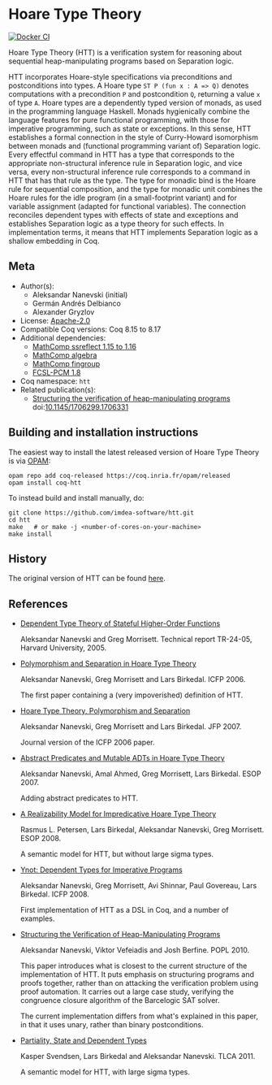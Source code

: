 <!---
This file was generated from `meta.yml`, please do not edit manually.
Follow the instructions on https://github.com/coq-community/templates to regenerate.
--->
# Hoare Type Theory

[![Docker CI][docker-action-shield]][docker-action-link]

[docker-action-shield]: https://github.com/imdea-software/htt/workflows/Docker%20CI/badge.svg?branch=master
[docker-action-link]: https://github.com/imdea-software/htt/actions?query=workflow:"Docker%20CI"




Hoare Type Theory (HTT) is a verification system for reasoning about sequential heap-manipulating
programs based on Separation logic.

HTT incorporates Hoare-style specifications via preconditions and postconditions into types. A
Hoare type `ST P (fun x : A => Q)` denotes computations with a precondition `P` and postcondition
`Q`, returning a value `x` of type `A`. Hoare types are a dependently typed version of monads,
as used in the programming language Haskell. Monads hygienically combine the language features
for pure functional programming, with those for imperative programming, such as state or
exceptions. In this sense, HTT establishes a formal connection in the style of Curry-Howard
isomorphism between monads and (functional programming variant of) Separation logic. Every
effectful command in HTT has a type that corresponds to the appropriate non-structural inference
rule in Separation logic, and vice versa, every non-structural inference rule corresponds to a
command in HTT that has that rule as the type. The type for monadic bind is the Hoare rule for
sequential composition, and the type for monadic unit combines the Hoare rules for the idle
program (in a small-footprint variant) and for variable assignment (adapted for functional
variables). The connection reconciles dependent types with effects of state and exceptions and
establishes Separation logic as a type theory for such effects. In implementation terms, it means
that HTT implements Separation logic as a shallow embedding in Coq.

## Meta

- Author(s):
  - Aleksandar Nanevski (initial)
  - Germán Andrés Delbianco
  - Alexander Gryzlov
- License: [Apache-2.0](LICENSE)
- Compatible Coq versions: Coq 8.15 to 8.17
- Additional dependencies:
  - [MathComp ssreflect 1.15 to 1.16](https://math-comp.github.io)
  - [MathComp algebra](https://math-comp.github.io)
  - [MathComp fingroup](https://math-comp.github.io)
  - [FCSL-PCM 1.8](https://github.com/imdea-software/fcsl-pcm)
- Coq namespace: `htt`
- Related publication(s):
  - [Structuring the verification of heap-manipulating programs](https://software.imdea.org/~aleks/papers/reflect/reflect.pdf) doi:[10.1145/1706299.1706331](https://doi.org/10.1145/1706299.1706331)

## Building and installation instructions

The easiest way to install the latest released version of Hoare Type Theory
is via [OPAM](https://opam.ocaml.org/doc/Install.html):

```shell
opam repo add coq-released https://coq.inria.fr/opam/released
opam install coq-htt
```

To instead build and install manually, do:

``` shell
git clone https://github.com/imdea-software/htt.git
cd htt
make   # or make -j <number-of-cores-on-your-machine> 
make install
```



## History

The original version of HTT can be found [here](https://software.imdea.org/~aleks/htt/).

## References

* [Dependent Type Theory of Stateful Higher-Order Functions](https://software.imdea.org/~aleks/papers/hoarelogic/depstate.pdf)

  Aleksandar Nanevski and Greg Morrisett. Technical report TR-24-05, Harvard University, 2005.

* [Polymorphism and Separation in Hoare Type Theory](http://software.imdea.org/~aleks/htt/icfp06.pdf)

  Aleksandar Nanevski, Greg Morrisett and Lars Birkedal. ICFP 2006.

  The first paper containing a (very impoverished) definition of HTT.

* [Hoare Type Theory, Polymorphism and Separation](http://software.imdea.org/~aleks/htt/jfpsep07.pdf)

  Aleksandar Nanevski, Greg Morrisett and Lars Birkedal. JFP 2007.

  Journal version of the ICFP 2006 paper.

* [Abstract Predicates and Mutable ADTs in Hoare Type Theory](http://software.imdea.org/~aleks/htt/esop07.pdf)

  Aleksandar Nanevski, Amal Ahmed, Greg Morrisett, Lars Birkedal. ESOP 2007.

  Adding abstract predicates to HTT.

* [A Realizability Model for Impredicative Hoare Type Theory](http://software.imdea.org/~aleks/htt/esop08.pdf)

  Rasmus L. Petersen, Lars Birkedal, Aleksandar Nanevski, Greg Morrisett. ESOP 2008.

  A semantic model for HTT, but without large sigma types.

* [Ynot: Dependent Types for Imperative Programs](http://software.imdea.org/~aleks/htt/ynot08.pdf)

  Aleksandar Nanevski, Greg Morrisett, Avi Shinnar, Paul Govereau, Lars Birkedal. ICFP 2008.

  First implementation of HTT as a DSL in Coq, and a number of examples.

* [Structuring the Verification of Heap-Manipulating Programs](http://software.imdea.org/~aleks/htt/reflect.pdf)

  Aleksandar Nanevski, Viktor Vefeiadis and Josh Berfine. POPL 2010.

  This paper introduces what is closest to the current structure of the implementation of HTT.
  It puts emphasis on structuring programs and proofs together, rather than on attacking the
  verification problem using proof automation. It carries out a large case study, verifying the
  congruence closure algorithm of the Barcelogic SAT solver.

  The current implementation differs from what's explained in this paper, in that it uses unary,
  rather than binary postconditions.

* [Partiality, State and Dependent Types](http://software.imdea.org/~aleks/htt/tlca11.pdf)

  Kasper Svendsen, Lars Birkedal and Aleksandar Nanevski. TLCA 2011.

  A semantic model for HTT, with large sigma types.
